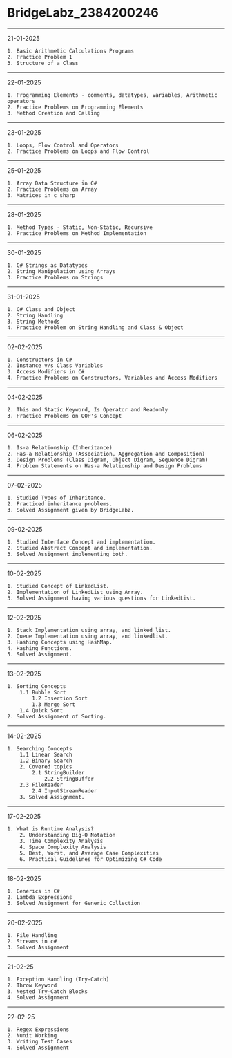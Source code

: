 # BridgeLabz_2384200246
---------------------------------------------------------------------------------------------------------------------
21-01-2025

	1. Basic Arithmetic Calculations Programs
	2. Practice Problem 1
	3. Structure of a Class
---------------------------------------------------------------------------------------------------------------------
22-01-2025

	1. Programming Elements - comments, datatypes, variables, Arithmetic operators 
	2. Practice Problems on Programming Elements
	3. Method Creation and Calling
---------------------------------------------------------------------------------------------------------------------
23-01-2025

	1. Loops, Flow Control and Operators
	2. Practice Problems on Loops and Flow Control
---------------------------------------------------------------------------------------------------------------------
25-01-2025

	1. Array Data Structure in C#
	2. Practice Problems on Array
	3. Matrices in c sharp
---------------------------------------------------------------------------------------------------------------------
28-01-2025

	1. Method Types - Static, Non-Static, Recursive
	2. Practice Problems on Method Implementation 
---------------------------------------------------------------------------------------------------------------------
30-01-2025

	1. C# Strings as Datatypes
	2. String Manipulation using Arrays
	3. Practice Problems on Strings
---------------------------------------------------------------------------------------------------------------------
31-01-2025

	1. C# Class and Object
	2. String Handling
	3. String Methods
	4. Practice Problem on String Handling and Class & Object
---------------------------------------------------------------------------------------------------------------------
02-02-2025

	1. Constructors in C#
	2. Instance v/s Class Variables
	3. Access Modifiers in C#
	4. Practice Problems on Constructors, Variables and Access Modifiers
---------------------------------------------------------------------------------------------------------------------
04-02-2025

	2. This and Static Keyword, Is Operator and Readonly
	3. Practice Problems on OOP's Concept
---------------------------------------------------------------------------------------------------------------------
06-02-2025

  	1. Is-a Relationship (Inheritance)
	2. Has-a Relationship (Association, Aggregation and Composition)
	3. Design Problems (Class Digram, Object Digram, Sequence Digram)
	4. Problem Statements on Has-a Relationship and Design Problems
--------------------------------------------------------------------------------------------------------------------
 07-02-2025

	1. Studied Types of Inheritance.
 	2. Practiced inheritance problems.
  	3. Solved Assignment given by BridgeLabz.
--------------------------------------------------------------------------------------------------------------------
 09-02-2025

 	1. Studied Interface Concept and implementation.
  	2. Studied Abstract Concept and implementation.
   	3. Solved Assignment implementing both.
---------------------------------------------------------------------------------------------------------------------
 10-02-2025

 	1. Studied Concept of LinkedList.
  	2. Implementation of LinkedList using Array.
   	3. Solved Assignment having various questions for LinkedList.
---------------------------------------------------------------------------------------------------------------------
12-02-2025

	1. Stack Implementation using array, and linked list.
 	2. Queue Implementation using array, and linkedlist.
  	3. Hashing Concepts using HashMap.
   	4. Hashing Functions.
   	5. Solved Assignment.
---------------------------------------------------------------------------------------------------------------------
13-02-2025

  	1. Sorting Concepts
   		1.1 Bubble Sort
     		1.2 Insertion Sort
       		1.3 Merge Sort
	 	1.4 Quick Sort
   	2. Solved Assignment of Sorting.
----------------------------------------------------------------------------------------------------------------------
14-02-2025

	1. Searching Concepts
 		1.1 Linear Search
   		1.2 Binary Search
        2. Covered topics
      		2.1 StringBuilder
                2.2 StringBuffer
  		2.3 FileReader
    		2.4 InputStreamReader
     	3. Solved Assignment.

-------------------------------------------------------------------------------------------------------------------------
17-02-2025

	1. What is Runtime Analysis?
        2. Understanding Big-O Notation
        3. Time Complexity Analysis
        4. Space Complexity Analysis
        5. Best, Worst, and Average Case Complexities
        6. Practical Guidelines for Optimizing C# Code

--------------------------------------------------------------------------------------------------------------------------
18-02-2025

	1. Generics in C#
	2. Lambda Expressions
	3. Solved Assignment for Generic Collection

-------------------------------------------------------------------------------------------------------------------------
 20-02-2025

 	1. File Handling
  	2. Streams in c#
   	3. Solved Assignment

--------------------------------------------------------------------------------------------------------------------------
21-02-25

	1. Exception Handling (Try-Catch)
	2. Throw Keyword
	3. Nested Try-Catch Blocks
	4. Solved Assignment

--------------------------------------------------------------------------------------------------------------------------
22-02-25

	1. Regex Expressions
	2. Nunit Working 
	3. Writing Test Cases
	4. Solved Assignment
